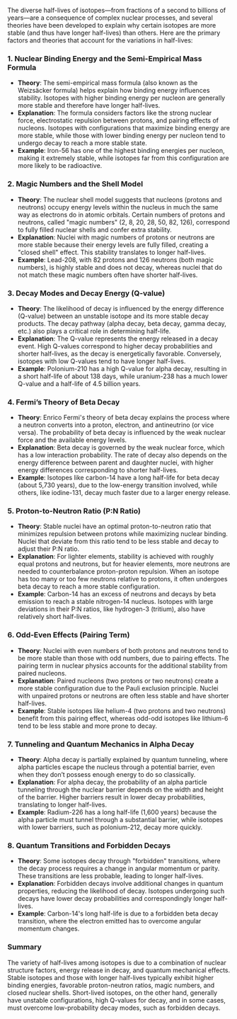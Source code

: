 The diverse half-lives of isotopes—from fractions of a second to billions of years—are a consequence of complex nuclear processes, and several theories have been developed to explain why certain isotopes are more stable (and thus have longer half-lives) than others. Here are the primary factors and theories that account for the variations in half-lives:

### 1. **Nuclear Binding Energy and the Semi-Empirical Mass Formula**
   - **Theory**: The semi-empirical mass formula (also known as the Weizsäcker formula) helps explain how binding energy influences stability. Isotopes with higher binding energy per nucleon are generally more stable and therefore have longer half-lives.
   - **Explanation**: The formula considers factors like the strong nuclear force, electrostatic repulsion between protons, and pairing effects of nucleons. Isotopes with configurations that maximize binding energy are more stable, while those with lower binding energy per nucleon tend to undergo decay to reach a more stable state.
   - **Example**: Iron-56 has one of the highest binding energies per nucleon, making it extremely stable, while isotopes far from this configuration are more likely to be radioactive.

### 2. **Magic Numbers and the Shell Model**
   - **Theory**: The nuclear shell model suggests that nucleons (protons and neutrons) occupy energy levels within the nucleus in much the same way as electrons do in atomic orbitals. Certain numbers of protons and neutrons, called "magic numbers" (2, 8, 20, 28, 50, 82, 126), correspond to fully filled nuclear shells and confer extra stability.
   - **Explanation**: Nuclei with magic numbers of protons or neutrons are more stable because their energy levels are fully filled, creating a "closed shell" effect. This stability translates to longer half-lives.
   - **Example**: Lead-208, with 82 protons and 126 neutrons (both magic numbers), is highly stable and does not decay, whereas nuclei that do not match these magic numbers often have shorter half-lives.

### 3. **Decay Modes and Decay Energy (Q-value)**
   - **Theory**: The likelihood of decay is influenced by the energy difference (Q-value) between an unstable isotope and its more stable decay products. The decay pathway (alpha decay, beta decay, gamma decay, etc.) also plays a critical role in determining half-life.
   - **Explanation**: The Q-value represents the energy released in a decay event. High Q-values correspond to higher decay probabilities and shorter half-lives, as the decay is energetically favorable. Conversely, isotopes with low Q-values tend to have longer half-lives.
   - **Example**: Polonium-210 has a high Q-value for alpha decay, resulting in a short half-life of about 138 days, while uranium-238 has a much lower Q-value and a half-life of 4.5 billion years.

### 4. **Fermi’s Theory of Beta Decay**
   - **Theory**: Enrico Fermi's theory of beta decay explains the process where a neutron converts into a proton, electron, and antineutrino (or vice versa). The probability of beta decay is influenced by the weak nuclear force and the available energy levels.
   - **Explanation**: Beta decay is governed by the weak nuclear force, which has a low interaction probability. The rate of decay also depends on the energy difference between parent and daughter nuclei, with higher energy differences corresponding to shorter half-lives.
   - **Example**: Isotopes like carbon-14 have a long half-life for beta decay (about 5,730 years), due to the low-energy transition involved, while others, like iodine-131, decay much faster due to a larger energy release.

### 5. **Proton-to-Neutron Ratio (P:N Ratio)**
   - **Theory**: Stable nuclei have an optimal proton-to-neutron ratio that minimizes repulsion between protons while maximizing nuclear binding. Nuclei that deviate from this ratio tend to be less stable and decay to adjust their P:N ratio.
   - **Explanation**: For lighter elements, stability is achieved with roughly equal protons and neutrons, but for heavier elements, more neutrons are needed to counterbalance proton-proton repulsion. When an isotope has too many or too few neutrons relative to protons, it often undergoes beta decay to reach a more stable configuration.
   - **Example**: Carbon-14 has an excess of neutrons and decays by beta emission to reach a stable nitrogen-14 nucleus. Isotopes with large deviations in their P:N ratios, like hydrogen-3 (tritium), also have relatively short half-lives.

### 6. **Odd-Even Effects (Pairing Term)**
   - **Theory**: Nuclei with even numbers of both protons and neutrons tend to be more stable than those with odd numbers, due to pairing effects. The pairing term in nuclear physics accounts for the additional stability from paired nucleons.
   - **Explanation**: Paired nucleons (two protons or two neutrons) create a more stable configuration due to the Pauli exclusion principle. Nuclei with unpaired protons or neutrons are often less stable and have shorter half-lives.
   - **Example**: Stable isotopes like helium-4 (two protons and two neutrons) benefit from this pairing effect, whereas odd-odd isotopes like lithium-6 tend to be less stable and more prone to decay.

### 7. **Tunneling and Quantum Mechanics in Alpha Decay**
   - **Theory**: Alpha decay is partially explained by quantum tunneling, where alpha particles escape the nucleus through a potential barrier, even when they don’t possess enough energy to do so classically.
   - **Explanation**: For alpha decay, the probability of an alpha particle tunneling through the nuclear barrier depends on the width and height of the barrier. Higher barriers result in lower decay probabilities, translating to longer half-lives.
   - **Example**: Radium-226 has a long half-life (1,600 years) because the alpha particle must tunnel through a substantial barrier, while isotopes with lower barriers, such as polonium-212, decay more quickly.

### 8. **Quantum Transitions and Forbidden Decays**
   - **Theory**: Some isotopes decay through "forbidden" transitions, where the decay process requires a change in angular momentum or parity. These transitions are less probable, leading to longer half-lives.
   - **Explanation**: Forbidden decays involve additional changes in quantum properties, reducing the likelihood of decay. Isotopes undergoing such decays have lower decay probabilities and correspondingly longer half-lives.
   - **Example**: Carbon-14's long half-life is due to a forbidden beta decay transition, where the electron emitted has to overcome angular momentum changes.

### Summary
The variety of half-lives among isotopes is due to a combination of nuclear structure factors, energy release in decay, and quantum mechanical effects. Stable isotopes and those with longer half-lives typically exhibit higher binding energies, favorable proton-neutron ratios, magic numbers, and closed nuclear shells. Short-lived isotopes, on the other hand, generally have unstable configurations, high Q-values for decay, and in some cases, must overcome low-probability decay modes, such as forbidden decays.
